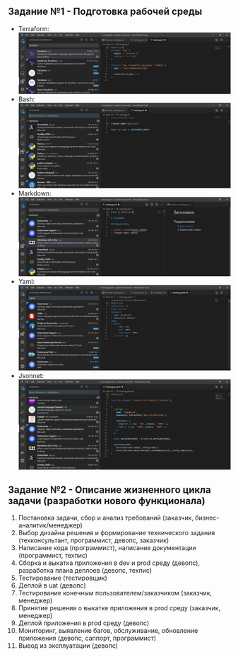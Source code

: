 ## Задание №1 - Подготовка рабочей среды

- Terraform: ![Терраформ](img/terraform.png)
- Bash: ![bash](img/shell.png)
- Markdown: ![markdown](img/markdown.png)
- Yaml: ![Yaml](img/yaml.png)
- Jsonnet: ![Jsonnet](img/jsonnet.png)


## Задание №2 - Описание жизненного цикла задачи (разработки нового функционала)

1. Постановка задачи, сбор и анализ требований (заказчик, бизнес-аналитик/менеджер)
2. Выбор дизайна решения и формирование технического задания (техконсультант, программист, девопс, заказчик)
3. Написание кода (программист), написание документации (программист, техпис)
4. Сборка и выкатка приложения в dev и prod среду (девопс), разработка плана деплоев (девопс, техпис)
5. Тестирование (тестировщик)
6. Деплой в uat (девопс)
7. Тестирование конечным пользователем/заказчиком (заказчик, менеджер)
8. Принятие решения о выкатке приложения в prod среду (заказчик, менеджер)
9. Деплой приложения в prod среду (девопс)
10. Мониторинг, выявление багов, обслуживание, обновление приложения (девопс, саппорт, программист)
11. Вывод из эксплуатации (девопс)

